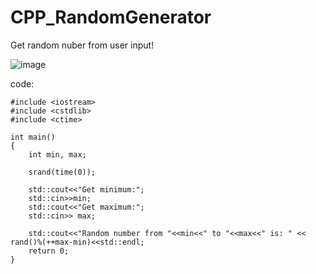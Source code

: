 # CPP_RandomGenerator
Get random nuber from user input!


![image](https://user-images.githubusercontent.com/42646031/184685841-0f2352cc-46d9-461b-b533-f879836a256c.png)

code:
```
#include <iostream>
#include <cstdlib>
#include <ctime>

int main()
{
    int min, max;
    
    srand(time(0));
    
    std::cout<<"Get minimum:";
    std::cin>>min;
    std::cout<<"Get maximum:";
    std::cin>> max;
    
    std::cout<<"Random number from "<<min<<" to "<<max<<" is: " << rand()%(++max-min)<<std::endl;
    return 0;
}
```
